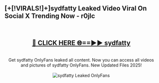 <h2>[+[!VIRALS!]+]sydfatty Leaked Video Viral On Social X Trending Now - r0jlc</h2>
<br>
<div align="center">
<h2><a href="https://libra.edu.pl?sydfatty" rel="nofollow">🔴 CLICK HERE 🌐==►► sydfatty</a></h2>
<br>
Get sydfatty OnlyFans leaked all content. Now you can access all videos and pictures of sydfatty OnlyFans. New Updated Files 2025!
<br>
<br>
<a href="https://libra.edu.pl?sydfatty" rel="nofollow" data-target="animated-image.originalLink"><img src="https://i.ibb.co.com/WyWwxjT/player-gif2.gif" alt="sydfatty Leaked OnlyFans" style="max-width: 100%; display: inline-block;" data-target="animated-image.originalImage"></a>
</div>
<br>